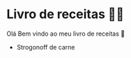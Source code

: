 # Livro de receitas :man_cook:

Olá Bem vindo ao meu livro de receitas :wave:

- Strogonoff de carne